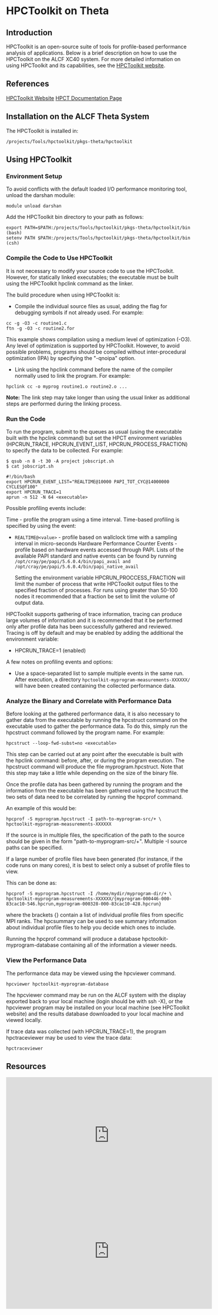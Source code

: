 # HPCToolkit on Theta
## Introduction
HPCToolkit is an open-source suite of tools for profile-based performance analysis of applications. Below is a brief description on how to use the HPCToolkit on the ALCF XC40 system. For more detailed information on using HPCToolkit and its capabilities, see the [HPCToolkit website](http://hpctoolkit.org/).

## References
[HPCToolkit Website](http://hpctoolkit.org)
[HPCT Documentation Page](http://hpctoolkit.org/documentation.html)

## Installation on the ALCF Theta System
The HPCToolkit is installed in:
```
/projects/Tools/hpctoolkit/pkgs-theta/hpctoolkit
```
## Using HPCToolkit
### Environment Setup
To avoid conflicts with the default loaded I/O performance monitoring tool, unload the darshan moduile:
```
module unload darshan
```
Add the HPCToolkit bin directory to your path as follows:
```
export PATH=$PATH:/projects/Tools/hpctoolkit/pkgs-theta/hpctoolkit/bin (bash) 
setenv PATH $PATH:/projects/Tools/hpctoolkit/pkgs-theta/hpctoolkit/bin (csh)
```
### Compile the Code to Use HPCToolkit
It is not necessary to modify your source code to use the HPCToolkit. However, for statically linked executables; the executable must be built using the HPCToolkit hpclink command as the linker.

The build procedure when using HPCToolkit is:
- Compile the individual source files as usual, adding the flag for debugging symbols if not already used. For example:
```
cc -g -O3 -c routine1.c 
ftn -g -O3 -c routine2.for
```
This example shows compilation using a medium level of optimization (-O3). Any level of optimization is supported by HPCToolkit. However, to avoid possible problems, programs should be compiled without inter-procedural optimization (IPA) by specifying the "-qnoipa" option.

- Link using the hpclink command before the name of the compiler normally used to link the program. For example:
```
hpclink cc -o myprog routine1.o routine2.o ...
```
**Note:** The link step may take longer than using the usual linker as additional steps are performed during the linking process.

### Run the Code
To run the program, submit to the queues as usual (using the executable built with the hpclink command) but set the HPCT environment variables (HPCRUN_TRACE, HPCRUN_EVENT_LIST, HPCRUN_PROCESS_FRACTION) to specify the data to be collected. For example:
```
$ qsub -n 8 -t 30 -A project jobscript.sh
$ cat jobscript.sh 

#!/bin/bash 
export HPCRUN_EVENT_LIST="REALTIME@10000 PAPI_TOT_CYC@14000000 CYCLES@f100" 
export HPCRUN_TRACE=1 
aprun -n 512 -N 64 <executable>
```
Possible profiling events include:

Time - profile the program using a time interval. Time-based profiling is specified by using the event:
- ```REALTIME@<value>``` - profile based on wallclock time with a sampling interval <value> in micro-seconds
  Hardware Performance Counter Events - profile based on hardware events accessed through PAPI. Lists of the available PAPI standard and native events can be found by running ```/opt/cray/pe/papi/5.6.0.4/bin/papi_avail and /opt/cray/pe/papi/5.6.0.4/bin/papi_native_avail``` 

  Setting the environment variable HPCRUN_PROCCESS_FRACTION will limit the number of process that write HPCToolkit output files to the specified fraction of processes. For runs using greater than 50-100 nodes it recommended that a fraction be set to limit the volume of output data.

HPCToolkit supports gathering of trace information, tracing can produce large volumes of information and it is recommended that it be performed only after profile data has been successfully gathered and reviewed. Tracing is off by default and may be enabled by adding the additional the environment variable:
 - HPCRUN_TRACE=1 (enabled)
  
A few notes on profiling events and options:
 - Use a space-separated list to sample multiple events in the same run.
  After execution, a directory ```hpctoolkit-myprogram-measurements-XXXXXX/``` will have been created containing the collected performance data.

### Analyze the Binary and Correlate with Performance Data
Before looking at the gathered performance data, it is also necessary to gather data from the executable by running the hpcstruct command on the executable used to gather the performance data. To do this, simply run the hpcstruct command followed by the program name. For example:
```
hpcstruct --loop-fwd-subst=no <executable>
```
This step can be carried out at any point after the executable is built with the hpclink command: before, after, or during the program execution. The hpcstruct command will produce the file myprogram.hpcstruct. Note that this step may take a little while depending on the size of the binary file.

Once the profile data has been gathered by running the program and the information from the executable has been gathered using the hpcstruct the two sets of data need to be correlated by running the hpcprof command. 

An example of this would be:
```
hpcprof -S myprogram.hpcstruct -I path-to-myprogram-src/+ \ 
hpctoolkit-myprogram-measurements-XXXXXX
```
If the source is in multiple files, the specification of the path to the source should be given in the form "path-to-myprogram-src/+". Multiple -I source paths can be specified.

If a large number of profile files have been generated (for instance, if the code runs on many cores), it is best to select only a subset of profile files to view. 

This can be done as:  
```
hpcprof -S myprogram.hpcstruct -I /home/mydir/myprogram-dir/+ \ 
hpctoolkit-myprogram-measurements-XXXXXX/{myprogram-000446-000-83cac10-546.hpcrun,myprogram-000328-000-83cac10-428.hpcrun}
```
  
where the brackets {} contain a list of individual profile files from specific MPI ranks. The hpcsummary can be used to see summary information about individual profile files to help you decide which ones to include.

Running the hpcprof command will produce a database hpctoolkit-myprogram-database containing all of the information a viewer needs.

### View the Performance Data
The performance data may be viewed using the hpcviewer command.
```
hpcviewer hpctoolkit-myprogram-database
```
The hpcviewer command may be run on the ALCF system with the display exported back to your local machine (login should be with ssh -X), or the hpcviewer program may be installed on your local machine (see HPCToolkit website) and the results database downloaded to your local machine and viewed locally.

If trace data was collected (with HPCRUN_TRACE=1), the program hpctraceviewer may be used to view the trace data:
```
hpctraceviewer
```

## Resources 
<iframe width="560" height="315" src="https://www.youtube.com/embed/Y1Ew51tZYOk" title="YouTube video player" frameborder="0" allow="accelerometer; autoplay; clipboard-write; encrypted-media; gyroscope; picture-in-picture" allowfullscreen></iframe>

  
  
<iframe width="560" height="315" src="https://www.youtube.com/embed/uXRD3PfsaJE" title="YouTube video player" frameborder="0" allow="accelerometer; autoplay; clipboard-write; encrypted-media; gyroscope; picture-in-picture" allowfullscreen></iframe>
  
  

